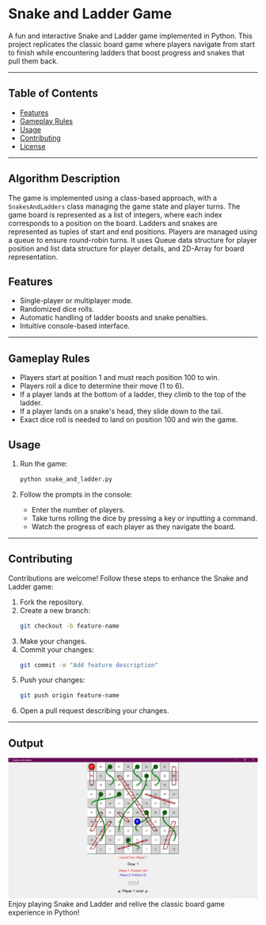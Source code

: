 # Snake and Ladder Game

A fun and interactive Snake and Ladder game implemented in Python. This project replicates the classic board game where players navigate from start to finish while encountering ladders that boost progress and snakes that pull them back.

---

## Table of Contents
- [Features](#features)
- [Gameplay Rules](#gameplay-rules)
- [Usage](#usage)
- [Contributing](#contributing)
- [License](#license)

---

## Algorithm Description
The game is implemented using a class-based approach, with a `SnakesAndLadders` class managing the game state and player turns. The game board is represented as a list of integers, where each index corresponds to a position on the board. Ladders and snakes are represented as tuples of start and end positions. Players are managed using a queue to ensure round-robin turns.
It uses Queue data structure for player position and list data structure for player details, and 2D-Array for board representation.


## Features
- Single-player or multiplayer mode.
- Randomized dice rolls.
- Automatic handling of ladder boosts and snake penalties.
- Intuitive console-based interface.

---

## Gameplay Rules
- Players start at position 1 and must reach position 100 to win.
- Players roll a dice to determine their move (1 to 6).
- If a player lands at the bottom of a ladder, they climb to the top of the ladder.
- If a player lands on a snake's head, they slide down to the tail.
- Exact dice roll is needed to land on position 100 and win the game.


## Usage

1. Run the game:
   ```bash
   python snake_and_ladder.py
   ```

2. Follow the prompts in the console:
   - Enter the number of players.
   - Take turns rolling the dice by pressing a key or inputting a command.
   - Watch the progress of each player as they navigate the board.

---

## Contributing

Contributions are welcome! Follow these steps to enhance the Snake and Ladder game:

1. Fork the repository.
2. Create a new branch:
   ```bash
   git checkout -b feature-name
   ```
3. Make your changes.
4. Commit your changes:
   ```bash
   git commit -m "Add feature description"
   ```
5. Push your changes:
   ```bash
   git push origin feature-name
   ```
6. Open a pull request describing your changes.

---

## Output
![Snake Ladder game](./image.jpg)
Enjoy playing Snake and Ladder and relive the classic board game experience in Python!

